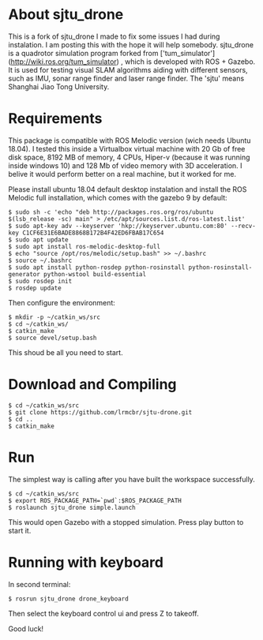 # About sjtu_drone #

This is a fork of sjtu_drone I made to fix some issues I had during instalation. I am posting this with the hope it will help somebody.
sjtu_drone is a quadrotor simulation program forked from ['tum_simulator'] (http://wiki.ros.org/tum_simulator) , which is developed with ROS + Gazebo. It is used for testing visual SLAM algorithms aiding with different sensors, such as IMU, sonar range finder and laser range finder. The 'sjtu' means Shanghai Jiao Tong University. 


# Requirements #

This package is compatible with ROS Melodic version (wich needs Ubuntu 18.04). I tested this inside a Virtualbox virtual machine with 20 Gb of free disk space, 8192 MB of memory, 4 CPUs, Hiper-v (because it was running inside windows 10) and 128 Mb of video memory with 3D acceleration. I belive it would perform better on a real machine, but it worked for me.

Please install ubuntu 18.04 default desktop instalation and install the ROS Melodic full installation, which comes with the gazebo 9 by default:

```
$ sudo sh -c 'echo "deb http://packages.ros.org/ros/ubuntu $(lsb_release -sc) main" > /etc/apt/sources.list.d/ros-latest.list'
$ sudo apt-key adv --keyserver 'hkp://keyserver.ubuntu.com:80' --recv-key C1CF6E31E6BADE8868B172B4F42ED6FBAB17C654
$ sudo apt update
$ sudo apt install ros-melodic-desktop-full
$ echo "source /opt/ros/melodic/setup.bash" >> ~/.bashrc
$ source ~/.bashrc
$ sudo apt install python-rosdep python-rosinstall python-rosinstall-generator python-wstool build-essential
$ sudo rosdep init
$ rosdep update
```
Then configure the environment:

```
$ mkdir -p ~/catkin_ws/src
$ cd ~/catkin_ws/
$ catkin_make
$ source devel/setup.bash

```
This shoud be all you need to start.

# Download and Compiling #
```
$ cd ~/catkin_ws/src
$ git clone https://github.com/lrmcbr/sjtu-drone.git
$ cd ..
$ catkin_make
```

# Run
The simplest way is calling after you have built the workspace successfully.

```
$ cd ~/catkin_ws/src
$ export ROS_PACKAGE_PATH=`pwd`:$ROS_PACKAGE_PATH
$ roslaunch sjtu_drone simple.launch
```
This would open Gazebo with a stopped simulation. Press play button to start it.

# Running with keyboard
In second terminal:

```
$ rosrun sjtu_drone drone_keyboard
```

Then select the keyboard control ui and press Z to takeoff.

Good luck!

